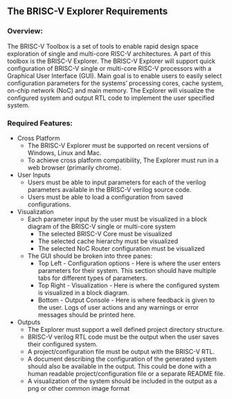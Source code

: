 ## The BRISC-V Explorer Requirements

### Overview:
The BRISC-V Toolbox is a set of tools to enable rapid design space exploration of single and multi-core RISC-V architectures. A part of this toolbox is the BRISC-V Explorer. The BRISC-V Explorer will support quick configuration of BRISC-V single or multi-core RISC-V processors with a Graphical User Interface (GUI). Main goal is to enable users to easily select configuration parameters for the systems’ processing cores, cache system, on-chip network (NoC) and main memory. The Explorer will visualize the configured system and output RTL code to implement the user specified system.

### Required Features:
- Cross Platform
     - The BRISC-V Explorer must be supported on recent versions of Windows, Linux and Mac. 
     - To achieve cross platform compatibility, The Explorer must run in a web browser (primarily chrome).
- User Inputs
     - Users must be able to input parameters for each of the verilog parameters available in the BRISC-V verilog source code.
     - Users must be able to load a configuration from saved configurations.
- Visualization
   - Each parameter input by the user must be visualized in a block diagram of the BRISC-V single or multi-core system
      - The selected BRISC-V Core must be visualized
      - The selected cache hierarchy must be visualized
      - The selected NoC Router configuration must be visualized
   - The GUI should be broken into three panes:
      - Top Left - Configuration options - Here is where the user enters parameters for their system. This section should have multiple tabs for different types of parameters.
      - Top Right - Visualization - Here is where the configured system is visualized in a block diagram.
      - Bottom - Output Console - Here is where feedback is given to the user. Logs of user actions and any warnings or error messages should be printed here.
- Outputs
   - The Explorer must support a well defined project directory structure.
   - BRISC-V verilog RTL code must be the output when the user saves their configured system.
   - A project/configuration file must be output with the BRISC-V RTL.
   - A document describing the configuration of the generated system should also be available in the output. This could be done with a human readable project/configuration file or a separate README file.
   - A visualization of the system should be included in the output as a png or other common image format
